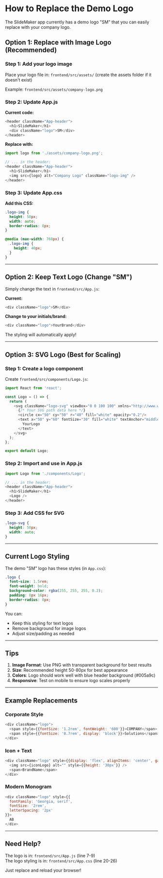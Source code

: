 # How to Replace the Demo Logo

The SlideMaker app currently has a demo logo "SM" that you can easily replace with your company logo.

## Option 1: Replace with Image Logo (Recommended)

### Step 1: Add your logo image
Place your logo file in: `frontend/src/assets/` (create the assets folder if it doesn't exist)

Example: `frontend/src/assets/company-logo.png`

### Step 2: Update App.js

**Current code:**
```javascript
<header className="App-header">
  <h1>SlideMaker</h1>
  <div className="logo">SM</div>
</header>
```

**Replace with:**
```javascript
import logo from './assets/company-logo.png';

// ... in the header:
<header className="App-header">
  <h1>SlideMaker</h1>
  <img src={logo} alt="Company Logo" className="logo-img" />
</header>
```

### Step 3: Update App.css

**Add this CSS:**
```css
.logo-img {
  height: 50px;
  width: auto;
  border-radius: 8px;
}

@media (max-width: 768px) {
  .logo-img {
    height: 40px;
  }
}
```

---

## Option 2: Keep Text Logo (Change "SM")

Simply change the text in `frontend/src/App.js`:

**Current:**
```javascript
<div className="logo">SM</div>
```

**Change to your initials/brand:**
```javascript
<div className="logo">YourBrand</div>
```

The styling will automatically apply!

---

## Option 3: SVG Logo (Best for Scaling)

### Step 1: Create a logo component

Create `frontend/src/components/Logo.js`:
```javascript
import React from 'react';

const Logo = () => {
  return (
    <svg className="logo-svg" viewBox="0 0 100 100" xmlns="http://www.w3.org/2000/svg">
      {/* Your SVG path data here */}
      <circle cx="50" cy="50" r="40" fill="white" opacity="0.2"/>
      <text x="50" y="60" fontSize="30" fill="white" textAnchor="middle" fontWeight="bold">
        YourLogo
      </text>
    </svg>
  );
};

export default Logo;
```

### Step 2: Import and use in App.js

```javascript
import Logo from './components/Logo';

// ... in the header:
<header className="App-header">
  <h1>SlideMaker</h1>
  <Logo />
</header>
```

### Step 3: Add CSS for SVG

```css
.logo-svg {
  height: 50px;
  width: auto;
}
```

---

## Current Logo Styling

The demo "SM" logo has these styles (in `App.css`):

```css
.logo {
  font-size: 1.5rem;
  font-weight: bold;
  background-color: rgba(255, 255, 255, 0.2);
  padding: 8px 16px;
  border-radius: 8px;
}
```

You can:
- Keep this styling for text logos
- Remove background for image logos
- Adjust size/padding as needed

---

## Tips

1. **Image Format**: Use PNG with transparent background for best results
2. **Size**: Recommended height 50-80px for best appearance
3. **Colors**: Logo should work well with blue header background (#005a9c)
4. **Responsive**: Test on mobile to ensure logo scales properly

---

## Example Replacements

### Corporate Style
```javascript
<div className="logo">
  <span style={{fontSize: '1.2rem', fontWeight: '600'}}>COMPANY</span>
  <span style={{fontSize: '0.7rem', display: 'block'}}>Solutions</span>
</div>
```

### Icon + Text
```javascript
<div className="logo" style={{display: 'flex', alignItems: 'center', gap: '8px'}}>
  <img src={iconLogo} alt="" style={{height: '30px'}} />
  <span>BrandName</span>
</div>
```

### Modern Monogram
```javascript
<div className="logo" style={{
  fontFamily: 'Georgia, serif',
  fontSize: '2rem',
  letterSpacing: '2px'
}}>
  AB
</div>
```

---

## Need Help?

The logo is in: `frontend/src/App.js` (line 7-9)  
The logo styling is in: `frontend/src/App.css` (line 20-26)

Just replace and reload your browser!
